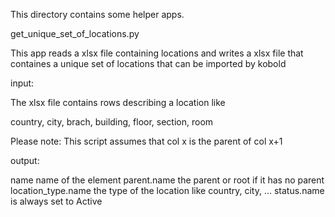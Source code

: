 This directory contains some helper apps.

get_unique_set_of_locations.py

This app reads a xlsx file containing locations and writes a xlsx file
that containes a unique set of locations that can be imported by kobold

input:

The xlsx file contains rows describing a location like

country, city, brach, building, floor, section, room

Please note: This script assumes that col x is the parent of col x+1

output:

name                    name of the element
parent.name             the parent or root if it has no parent
location_type.name      the type of the location like country, city, ...
status.name             is always set to Active

